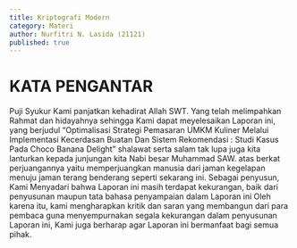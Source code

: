 ```yaml
---
title: Kriptografi Modern
category: Materi
author: Nurfitri N. Lasida (21121)
published: true
---
```

# KATA PENGANTAR
Puji Syukur Kami panjatkan kehadirat Allah SWT. Yang telah melimpahkan Rahmat dan hidayahnya sehingga Kami dapat meyelesaikan Laporan ini, yang berjudul “Optimalisasi Strategi Pemasaran UMKM Kuliner Melalui Implementasi Kecerdasan Buatan Dan Sistem Rekomendasi : Studi Kasus Pada Choco Banana Delight” shalawat serta salam tak lupa juga kita lanturkan kepada junjungan kita Nabi besar Muhammad SAW. atas berkat perjuangannya yaitu memperjuangkan manusia dari jaman kegelapan menuju jaman terang benderang seperti sekarang ini.
Sebagai penyusun, Kami Menyadari bahwa Laporan ini masih terdapat kekurangan, baik dari penyusunan maupun tata bahasa penyampaian dalam Laporan ini Oleh karena itu, kami mengharapkan kritik dan saran yang membangun dari para pembaca guna menyempurnakan segala kekurangan dalam penyusunan Laporan ini, Kami  juga berharap agar Laporan ini bermanfaat bagi semua pihak.
 

